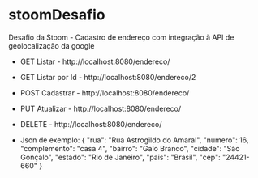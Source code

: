 # stoomDesafio
Desafio da Stoom - Cadastro de endereço com integração à API de geolocalização da google

- GET Listar - http://localhost:8080/endereco/
- GET Listar por Id - http://localhost:8080/endereco/2
- POST Cadastrar - http://localhost:8080/endereco/
- PUT Atualizar - http://localhost:8080/endereco/
- DELETE - http://localhost:8080/endereco/

- Json de exemplo:
{
    "rua": "Rua Astrogildo do Amaral",
    "numero": 16,
    "complemento": "casa 4",
    "bairro": "Galo Branco",
    "cidade": "São Gonçalo",
    "estado": "Rio de Janeiro",
    "pais": "Brasil",
    "cep": "24421-660"
}
